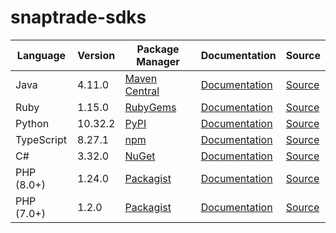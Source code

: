 # snaptrade-sdks

|Language|Version|Package Manager|Documentation|Source|
|-|-|-|-|-|
|Java|4.11.0|[Maven Central](https://central.sonatype.com/artifact/com.konfigthis/snaptrade-java-sdk/4.11.0)|[Documentation](https://github.com/passiv/snaptrade-sdks/tree/master/sdks/java/README.md)|[Source](https://github.com/passiv/snaptrade-sdks/tree/master/sdks/java)|
|Ruby|1.15.0|[RubyGems](https://rubygems.org/gems/snaptrade/versions/1.15.0)|[Documentation](https://github.com/passiv/snaptrade-sdks/tree/master/sdks/ruby/README.md)|[Source](https://github.com/passiv/snaptrade-sdks/tree/master/sdks/ruby)|
|Python|10.32.2|[PyPI](https://pypi.org/project/snaptrade-python-sdk/10.32.2)|[Documentation](https://github.com/passiv/snaptrade-sdks/tree/master/sdks/python/README.md)|[Source](https://github.com/passiv/snaptrade-sdks/tree/master/sdks/python)|
|TypeScript|8.27.1|[npm](https://www.npmjs.com/package/snaptrade-typescript-sdk/v/8.27.1)|[Documentation](https://github.com/passiv/snaptrade-sdks/tree/master/sdks/typescript/README.md)|[Source](https://github.com/passiv/snaptrade-sdks/tree/master/sdks/typescript)|
|C#|3.32.0|[NuGet](https://nuget.org/packages/SnapTrade.Net/3.32.0)|[Documentation](https://github.com/passiv/snaptrade-sdks/tree/master/sdks/csharp/README.md)|[Source](https://github.com/passiv/snaptrade-sdks/tree/master/sdks/csharp)|
|PHP (8.0+)|1.24.0|[Packagist](https://packagist.org/packages/konfig/snaptrade-php-sdk#1.24.0)|[Documentation](https://github.com/passiv/snaptrade-php-sdk/blob/master/README.md)|[Source](https://github.com/passiv/snaptrade-php-sdk)|
|PHP (7.0+)|1.2.0|[Packagist](https://packagist.org/packages/konfig/snaptrade-php-7-sdk#1.2.0)|[Documentation](https://github.com/passiv/snaptrade-php-7-sdk/blob/master/README.md)|[Source](https://github.com/passiv/snaptrade-php-7-sdk)|